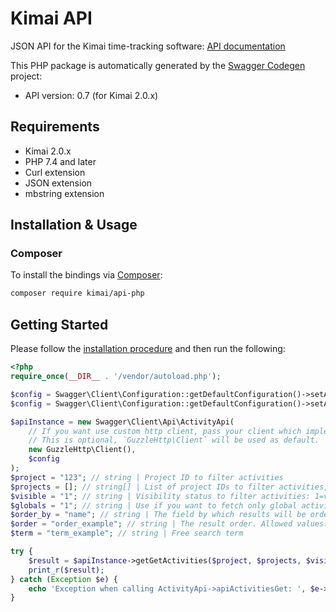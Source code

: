 # Kimai API

JSON API for the Kimai time-tracking software: [API documentation](https://www.kimai.org/documentation/rest-api.html)

This PHP package is automatically generated by the [Swagger Codegen](https://github.com/swagger-api/swagger-codegen) project:

- API version: 0.7 (for Kimai 2.0.x)

## Requirements

- Kimai 2.0.x
- PHP 7.4 and later
- Curl extension
- JSON extension
- mbstring extension

## Installation & Usage

### Composer

To install the bindings via [Composer](http://getcomposer.org/):

```bash
composer require kimai/api-php
```


## Getting Started

Please follow the [installation procedure](#installation--usage) and then run the following:

```php
<?php
require_once(__DIR__ . '/vendor/autoload.php');

$config = Swagger\Client\Configuration::getDefaultConfiguration()->setApiKey('X-AUTH-TOKEN', 'YOUR_API_KEY');
$config = Swagger\Client\Configuration::getDefaultConfiguration()->setApiKey('X-AUTH-USER', 'YOUR_USERNAME');

$apiInstance = new Swagger\Client\Api\ActivityApi(
    // If you want use custom http client, pass your client which implements `GuzzleHttp\ClientInterface`.
    // This is optional, `GuzzleHttp\Client` will be used as default.
    new GuzzleHttp\Client(),
    $config
);
$project = "123"; // string | Project ID to filter activities
$projects = []; // string[] | List of project IDs to filter activities, e.g.: projects[]=1&projects[]=2
$visible = "1"; // string | Visibility status to filter activities: 1=visible, 2=hidden, 3=all
$globals = "1"; // string | Use if you want to fetch only global activities. Allowed values: true (default: false)
$order_by = "name"; // string | The field by which results will be ordered. Allowed values: id, name, project (default: name)
$order = "order_example"; // string | The result order. Allowed values: ASC, DESC (default: ASC)
$term = "term_example"; // string | Free search term

try {
    $result = $apiInstance->getGetActivities($project, $projects, $visible, $globals, $order_by, $order, $term);
    print_r($result);
} catch (Exception $e) {
    echo 'Exception when calling ActivityApi->apiActivitiesGet: ', $e->getMessage(), PHP_EOL;
}
```

